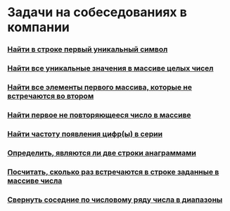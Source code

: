 # Задачи на собеседованиях в компании

### [Найти в строке первый уникальный символ](https://github.com/freeomsk/LiveCoding/tree/master/getFirstUniqueLetter)
### [Найти все уникальные значения в массиве целых чисел](https://github.com/freeomsk/LiveCoding/tree/master/allUniqueElementsArray)
### [Найти все элементы первого массива, которые не встречаются во втором](https://github.com/freeomsk/LiveCoding/tree/master/elementsDoNotOccur)
### [Найти первое не повторяющееся число в массиве](https://github.com/freeomsk/LiveCoding/tree/master/firstNonRepeatedNumber)
### [Найти частоту появления цифр(ы) в серии]()
### [Определить, являются ли две строки анаграммами](https://github.com/freeomsk/LiveCoding/tree/master/anagram)
### [Посчитать, сколько раз встречаются в строке заданные в массиве числа](https://github.com/freeomsk/LiveCoding/tree/master/countFilteredChars)
### [Свернуть соседние по числовому ряду числа в диапазоны](https://github.com/freeomsk/LiveCoding/tree/master/adjacentNumbersIntoRanges)